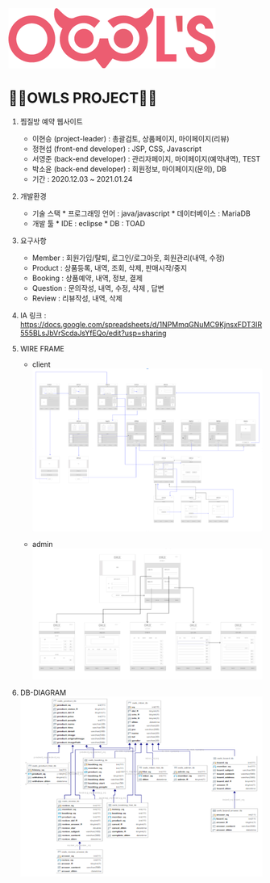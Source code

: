 ![로고](./owlsLogo.png)      
<h1>🦉🦉OWLS PROJECT🦉🦉</h1>   



1. 찜질방 예약 웹사이트
   - 이현승 (project-leader) : 총괄검토, 상품페이지, 마이페이지(리뷰)
   - 정현섭 (front-end developer) : JSP, CSS, Javascript
   - 서영준 (back-end developer) : 관리자페이지, 마이페이지(예약내역), TEST
   - 박소윤 (back-end developer) : 회원정보, 마이페이지(문의), DB
   - 기간 : 2020.12.03 ~ 2021.01.24   
  
  
2. 개발환경   
   - 기술 스택
         * 프로그래밍 언어 : java/javascript
         * 데이터베이스 : MariaDB
   - 개발 툴
         * IDE : eclipse
         * DB : TOAD   

  
3. 요구사항   
   - Member : 회원가입/탈퇴, 로그인/로그아웃, 회원관리(내역, 수정)
   - Product : 상품등록, 내역, 조회, 삭제, 판매시작/중지
   - Booking : 상품예약, 내역, 정보, 결제
   - Question : 문의작성, 내역, 수정, 삭제 , 답변
   - Review : 리뷰작성, 내역, 삭제   
    
  
4. IA 링크 : <https://docs.google.com/spreadsheets/d/1NPMmqGNuMC9KjnsxFDT3IR555BLsJbVrScdaJsYfEQo/edit?usp=sharing>
   
      
  
5. WIRE FRAME   
   - client
  ![와이어프레임](./wireframe.PNG)<br>
  
   - admin
  ![와이어프레임2](./wireframe2.PNG)<br>
   
      

6. DB-DIAGRAM
   ![다이어그램](./diagram.PNG)<br>
